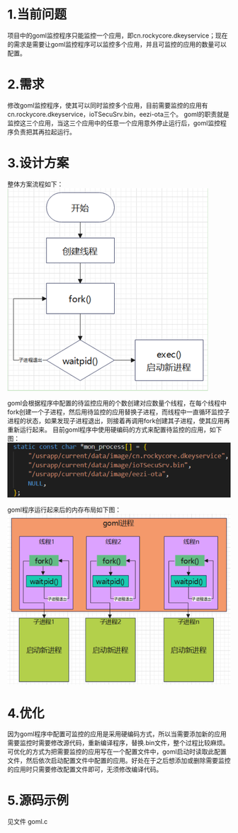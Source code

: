 # 1.当前问题
项目中的goml监控程序只能监控一个应用，即cn.rockycore.dkeyservice；现在的需求是需要让goml监控程序可以监控多个应用，并且可监控的应用的数量可以配置。

# 2.需求
修改goml监控程序，使其可以同时监控多个应用，目前需要监控的应用有cn.rockycore.dkeyservice，ioTSecuSrv.bin，eezi-ota三个。
goml的职责就是监控这三个应用，当这三个应用中的任意一个应用意外停止运行后，goml监控程序负责把其再拉起运行。

# 3.设计方案
整体方案流程如下：
![](images/Snipaste_2022-08-18_17-49-55.png)

goml会根据程序中配置的待监控应用的个数创建对应数量个线程，在每个线程中fork创建一个子进程，然后用待监控的应用替换子进程，而线程中一直循环监控子进程的状态，如果发现子进程退出，则接着再调用fork创建其子进程，使其应用再重新运行起来。
目前goml程序中使用硬编码的方式来配置待监控的应用，如下图：
![](images/Snipaste_2022-08-18_17-50-12.png)

goml程序运行起来后的内存布局如下图：
![](images/Snipaste_2022-08-18_17-50-27.png)

# 4.优化
因为goml程序中配置可监控的应用是采用硬编码方式，所以当需要添加新的应用需要监控时需要修改源代码，重新编译程序，替换.bin文件，整个过程比较麻烦。可优化的方式为把需要监控的应用写在一个配置文件中，goml启动时读取此配置文件，然后依次启动配置文件中配置的应用。好处在于之后想添加或删除需要监控的应用时只需要修改配置文件即可，无须修改编译代码。

# 5.源码示例
见文件 goml.c